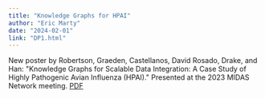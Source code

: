 ```yaml
---
title: "Knowledge Graphs for HPAI"
author: "Eric Marty"
date: "2024-02-01"
link: "DP1.html"
---
```


New poster by Robertson, Graeden, Castellanos, David Rosado, Drake, and Han: "Knowledge Graphs for Scalable Data Integration: A Case Study of Highly Pathogenic Avian Influenza (HPAI)." Presented at the 2023 MIDAS Network meeting. [PDF](pdf/MIDAS_2023_poster_Robertson.pdf)

